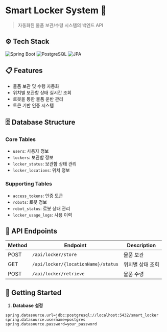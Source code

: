 # Smart Locker System 🔐

> 자동화된 물품 보관/수령 시스템의 백엔드 API

## ⚙️ Tech Stack
![Spring Boot](https://img.shields.io/badge/Spring_Boot-3.4.1-6DB33F)
![PostgreSQL](https://img.shields.io/badge/PostgreSQL-Latest-336791)
![JPA](https://img.shields.io/badge/JPA/Hibernate-Latest-59666C)

## 📋 Features
- 물품 보관 및 수령 자동화
- 위치별 보관함 상태 실시간 조회
- 로봇을 통한 물품 운반 관리
- 토큰 기반 인증 시스템

## 🗄️ Database Structure
### Core Tables
- `users`: 사용자 정보
- `lockers`: 보관함 정보 
- `locker_status`: 보관함 상태 관리
- `locker_locations`: 위치 정보

### Supporting Tables
- `access_tokens`: 인증 토큰
- `robots`: 로봇 정보
- `robot_status`: 로봇 상태 관리
- `locker_usage_logs`: 사용 이력

## 🔌 API Endpoints
| Method | Endpoint | Description |
|--------|----------|-------------|
| POST | `/api/locker/store` | 물품 보관 |
| GET | `/api/locker/{locationName}/status` | 위치별 상태 조회 |
| POST | `/api/locker/retrieve` | 물품 수령 |

## 🚀 Getting Started
1. **Database 설정**
```properties
spring.datasource.url=jdbc:postgresql://localhost:5432/smart_locker
spring.datasource.username=postgres
spring.datasource.password=your_password
